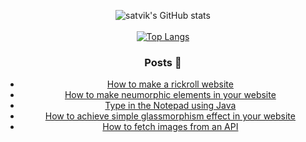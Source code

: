 <div align="center">
 
 ![satvik's GitHub stats](https://github-readme-stats.vercel.app/api?username=satvikDesktop&show_icons=true&theme=dark&hide=stars)<br><br>
 [![Top Langs](https://github-readme-stats.vercel.app/api/top-langs/?username=satvikDesktop&theme=dark&hide=html&layout=compact)](https://github.com/anuraghazra/github-readme-stats)
 
 
<!--START_SECTION:waka-->
<!--END_SECTION:waka-->
 
### Posts 📝 
<!-- BLOG-POST-LIST:START -->
- [How to make a rickroll website](https://dev.to/satvik/how-to-make-a-rickroll-website-28en)
- [How to make neumorphic elements in your website](https://dev.to/satvik/how-to-neumorphism--lcf)
- [Type in the Notepad using Java](https://dev.to/satvik/type-in-the-notepad-using-java-4pmh)
- [How to achieve simple glassmorphism effect in your website](https://dev.to/satvik/how-to-achieve-simple-glassmorphism-effect-in-your-website-21o7)
- [How to fetch images from an API](https://dev.to/satvik/how-to-fetch-images-from-and-api-5h8h)
<!-- BLOG-POST-LIST:END -->
</div>
